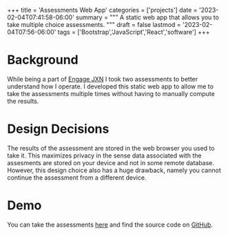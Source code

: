 +++
title = 'Assessments Web App'
categories = ['projects']
date = '2023-02-04T07:41:58-06:00'
summary = """
A static web app that allows you to take multiple choice assessments.
"""
draft = false
lastmod = '2023-02-04T07:56-06:00'
tags = ['Bootstrap','JavaScript','React','software']
+++

# Background
While being a part of [Engage JXN](https://www.wewillgo.org/engage-jxn) I took 
two assessments to better understand how I operate. I developed this static web 
app to allow me to take the assessments multiple times without having to manually 
compute the results. 

# Design Decisions
The results of the assessment are stored in the web browser you used to take it. 
This maximizes privacy in the sense data associated with the assesments are 
stored on your device and not in some remote database. However, 
this design choice also has a huge drawback, namely you cannot continue the 
assessment from a different device. 

# Demo
You can take the assessments [here](/projects/assess-app) and find the source
code on [GitHub](https://github.com/phyiction/assess-app).